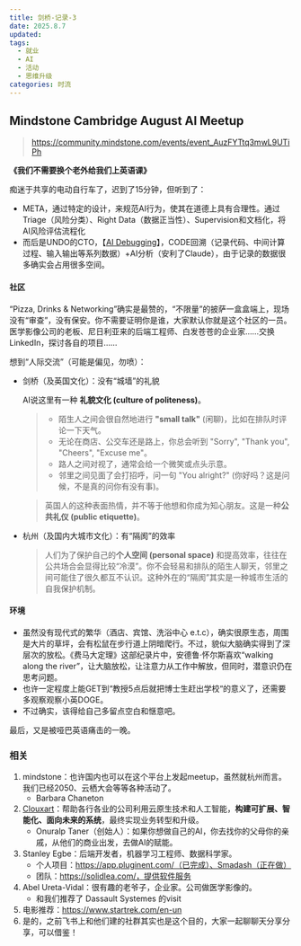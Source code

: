 ```yaml
---
title: 剑桥-记录-3
date: 2025.8.7
updated:
tags:
  - 就业
  - AI
  - 活动
  - 思维升级
categories: 时流
---
```


## Mindstone Cambridge August AI Meetup

> https://community.mindstone.com/events/event_AuzFYTtq3mwL9UTiPh

**《我们不需要换个老外给我们上英语课》**

痴迷于共享的电动自行车了，迟到了15分钟，但听到了：

- META，通过特定的设计，来规范AI行为，使其在道德上具有合理性。通过Triage（风险分类）、Right Data（数据正当性）、Supervision和文档化，将AI风险评估流程化
- 而后是UNDO的CTO，【[AI Debugging](https://undo.io/products/undo-ai/)】，CODE回溯（记录代码、中间计算过程、输入输出等系列数据）+AI分析（安利了Claude），由于记录的数据很多确实会占用很多空间。

#### 社区

“Pizza, Drinks & Networking”确实是最赞的，“不限量”的披萨一盒盒端上，现场没有“审查”，没有保安。你不需要证明你是谁，大家默认你就是这个社区的一员。医学影像公司的老板、尼日利亚来的后端工程师、白发苍苍的企业家……交换LinkedIn，探讨各自的项目……



想到“人际交流”（可能是偏见，勿喷）：

- 剑桥（及英国文化）：没有“城墙”的礼貌

  AI说这里有一种 **礼貌文化 (culture of politeness)**。

  > - 陌生人之间会很自然地进行 **"small talk"** (闲聊)，比如在排队时评论一下天气。
  > - 无论在商店、公交车还是路上，你总会听到 "Sorry", "Thank you", "Cheers", "Excuse me"。
  > - 路人之间对视了，通常会给一个微笑或点头示意。
  > - 邻里之间见面了会打招呼，问一句 "You alright?" (你好吗？这是问候，不是真的问你有没有事)。

  > 英国人的这种表面热情，并不等于他想和你成为知心朋友。这是一种**公共礼仪 (public etiquette)**。

- 杭州（及国内大城市文化）：有“隔阂”的效率

  > 人们为了保护自己的**个人空间 (personal space)** 和提高效率，往往在公共场合会显得比较“冷漠”。你不会轻易和排队的陌生人聊天，邻里之间可能住了很久都互不认识。这种外在的“隔阂”其实是一种城市生活的自我保护机制。

#### 环境

- 虽然没有现代式的繁华（酒店、宾馆、洗浴中心 e.t.c），确实很原生态，周围是大片的草坪，会有松鼠在步行道上阴暗爬行。不过，貌似大脑确实得到了深层次的放松。《费马大定理》这部纪录片中，安德鲁·怀尔斯喜欢“walking along the river”，让大脑放松，让注意力从工作中解放，但同时，潜意识仍在思考问题。
- 也许一定程度上能GET到“教授5点后就把博士生赶出学校“的意义了，还需要多观察观察小英DOGE。
- 不过确实，该得给自己多留点空白和惬意吧。

最后，又是被哑巴英语痛击的一晚。

### 相关

1. mindstone：也许国内也可以在这个平台上发起meetup，虽然就杭州而言。我们已经2050、云栖大会等等各种活动了。
   - Barbara Chaneton
2. [Clouxart](https://www.clouxart.com/)：帮助各行各业的公司利用云原生技术和人工智能，**构建可扩展、智能化、面向未来的系统**，最终实现业务转型和升级。
   - Onuralp Taner（创始人）：如果你想做自己的AI，你去找你的父母你的亲戚，从他们的商业出发，去做AI的赋能。
3. Stanley Egbe：后端开发者，机器学习工程师、数据科学家。
   - 个人项目：https://app.pluginent.com/（已完成）、Smadash（正在做）
   - 团队：https://solidlea.com/，提供软件服务
4. Abel Ureta-Vidal：很有趣的老爷子，企业家。公司做医学影像的。
   - 和我们推荐了 Dassault Systemes 的visit
5. 电影推荐：https://www.startrek.com/en-un
6. 是的，之前飞书上和他们建的社群其实也是这个目的，大家一起聊聊天分享分享，可以借鉴！

